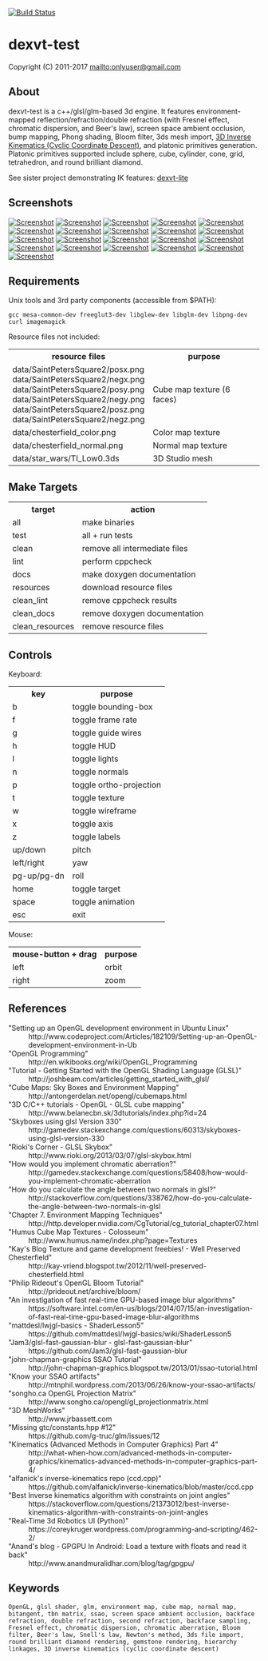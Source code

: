 [![Build Status](https://secure.travis-ci.org/onlyuser/dexvt-test.png)](http://travis-ci.org/onlyuser/dexvt-test)

dexvt-test
==========

Copyright (C) 2011-2017 <mailto:onlyuser@gmail.com>

About
-----

dexvt-test is a c++/glsl/glm-based 3d engine.
It features environment-mapped reflection/refraction/double refraction (with Fresnel effect, chromatic dispersion, and Beer's law), screen space ambient occlusion, bump mapping, Phong shading, Bloom filter, 3ds mesh import, [3D Inverse Kinematics (Cyclic Coordinate Descent)](http://what-when-how.com/advanced-methods-in-computer-graphics/kinematics-advanced-methods-in-computer-graphics-part-4/), and platonic primitives generation.
Platonic primitives supported include sphere, cube, cylinder, cone, grid, tetrahedron, and round brilliant diamond.

See sister project demonstrating IK features: [dexvt-lite](https://github.com/onlyuser/dexvt-lite)

Screenshots
-----------

[//]: # "[![Screenshot](https://sites.google.com/site/onlyuser/projects/graphics/thumbs/dexvt-test_thumb.gif?attredirects=0)](https://sites.google.com/site/onlyuser/projects/graphics/images/dexvt-test.gif?attredirects=0)"
[![Screenshot](https://sites.google.com/site/onlyuser/projects/graphics/thumbs/dexvt-test_env_map_thumb.png)](https://sites.google.com/site/onlyuser/projects/graphics/images/dexvt-test_env_map.png)
[![Screenshot](https://sites.google.com/site/onlyuser/projects/graphics/thumbs/dexvt-test_env_map_reflectance_detail_thumb.png)](https://sites.google.com/site/onlyuser/projects/graphics/images/dexvt-test_env_map_reflectance_detail.png)
[![Screenshot](https://sites.google.com/site/onlyuser/projects/graphics/thumbs/dexvt-test_env_map_refractance_detail_thumb.png)](https://sites.google.com/site/onlyuser/projects/graphics/images/dexvt-test_env_map_refractance_detail.png)
[![Screenshot](https://sites.google.com/site/onlyuser/projects/graphics/thumbs/dexvt-test_env_map_fresnel_effect_thumb.png)](https://sites.google.com/site/onlyuser/projects/graphics/images/dexvt-test_env_map_fresnel_effect.png)
[![Screenshot](https://sites.google.com/site/onlyuser/projects/graphics/thumbs/dexvt-test_env_map_chromatic_dispersion_thumb.png)](https://sites.google.com/site/onlyuser/projects/graphics/images/dexvt-test_env_map_chromatic_dispersion.png)
[![Screenshot](https://sites.google.com/site/onlyuser/projects/graphics/thumbs/dexvt-test_env_map_wireframe_normals_thumb.png)](https://sites.google.com/site/onlyuser/projects/graphics/images/dexvt-test_env_map_wireframe_normals.png)
[![Screenshot](https://sites.google.com/site/onlyuser/projects/graphics/thumbs/dexvt-test_cube_double_refraction_thumb.png)](https://sites.google.com/site/onlyuser/projects/graphics/images/dexvt-test_cube_double_refraction.png)
[![Screenshot](https://sites.google.com/site/onlyuser/projects/graphics/thumbs/dexvt-test_diamond_refraction_thumb.png)](https://sites.google.com/site/onlyuser/projects/graphics/images/dexvt-test_diamond_refraction.png)
[![Screenshot](https://sites.google.com/site/onlyuser/projects/graphics/thumbs/dexvt-test_diamond_specular_reflection_thumb.png)](https://sites.google.com/site/onlyuser/projects/graphics/images/dexvt-test_diamond_specular_reflection.png)
[![Screenshot](https://sites.google.com/site/onlyuser/projects/graphics/thumbs/dexvt-test_nine_shape_ground_thumb.png)](https://sites.google.com/site/onlyuser/projects/graphics/images/dexvt-test_nine_shape_ground.png)
[![Screenshot](https://sites.google.com/site/onlyuser/projects/graphics/thumbs/dexvt-test_nine_shape_horizon_thumb.png)](https://sites.google.com/site/onlyuser/projects/graphics/images/dexvt-test_nine_shape_horizon.png)
[![Screenshot](https://sites.google.com/site/onlyuser/projects/graphics/thumbs/dexvt-test_nine_shape_sky_thumb.png)](https://sites.google.com/site/onlyuser/projects/graphics/images/dexvt-test_nine_shape_sky.png)
[![Screenshot](https://sites.google.com/site/onlyuser/projects/graphics/thumbs/dexvt-test_sphere_backface_reflection_halo_thumb.png)](https://sites.google.com/site/onlyuser/projects/graphics/images/dexvt-test_sphere_backface_reflection_halo.png)
[![Screenshot](https://sites.google.com/site/onlyuser/projects/graphics/thumbs/dexvt-test_sphere_specular_reflection_thumb.png)](https://sites.google.com/site/onlyuser/projects/graphics/images/dexvt-test_sphere_specular_reflection.png)
[![Screenshot](https://sites.google.com/site/onlyuser/projects/graphics/thumbs/dexvt-test_ripple_refraction_thumb.png)](https://sites.google.com/site/onlyuser/projects/graphics/images/dexvt-test_ripple_refraction.png)
[![Screenshot](https://sites.google.com/site/onlyuser/projects/graphics/thumbs/dexvt-test_ripple_wireframe_thumb.png)](https://sites.google.com/site/onlyuser/projects/graphics/images/dexvt-test_ripple_wireframe.png)
[![Screenshot](https://sites.google.com/site/onlyuser/projects/graphics/thumbs/dexvt-test_ripple_wireframe_normals_thumb.png)](https://sites.google.com/site/onlyuser/projects/graphics/images/dexvt-test_ripple_wireframe_normals.png)
[![Screenshot](https://sites.google.com/site/onlyuser/projects/graphics/thumbs/dexvt-test_nine_shape_bloom_thumb.png)](https://sites.google.com/site/onlyuser/projects/graphics/images/dexvt-test_nine_shape_bloom.png)
[![Screenshot](https://sites.google.com/site/onlyuser/projects/graphics/thumbs/dexvt-test_cube_bloom_thumb.png)](https://sites.google.com/site/onlyuser/projects/graphics/images/dexvt-test_cube_bloom.png)
[![Screenshot](https://sites.google.com/site/onlyuser/projects/graphics/thumbs/dexvt-test_ssao_thumb.png)](https://sites.google.com/site/onlyuser/projects/graphics/images/dexvt-test_ssao.png)
[![Screenshot](https://sites.google.com/site/onlyuser/projects/graphics/thumbs/dexvt-test_ssao_angle_thumb.png)](https://sites.google.com/site/onlyuser/projects/graphics/images/dexvt-test_ssao_angle.png)

Requirements
------------

Unix tools and 3rd party components (accessible from $PATH):

    gcc mesa-common-dev freeglut3-dev libglew-dev libglm-dev libpng-dev curl imagemagick

Resource files not included:

<table>
    <tr>
        <th>resource files</th>
        <th>purpose</th>
    </tr>
    <tr>
        <td>
            data/SaintPetersSquare2/posx.png<br>
            data/SaintPetersSquare2/negx.png<br>
            data/SaintPetersSquare2/posy.png<br>
            data/SaintPetersSquare2/negy.png<br>
            data/SaintPetersSquare2/posz.png<br>
            data/SaintPetersSquare2/negz.png
        </td>
        <td>Cube map texture (6 faces)</td>
    </tr>
    <tr>
        <td>data/chesterfield_color.png</td>
        <td>Color map texture</td>
    </tr>
    <tr>
        <td>data/chesterfield_normal.png</td>
        <td>Normal map texture</td>
    </tr>
    <tr>
        <td>data/star_wars/TI_Low0.3ds</td>
        <td>3D Studio mesh</td>
    </tr>
</table>

Make Targets
------------

<table>
    <tr><th> target          </th><th> action                        </th></tr>
    <tr><td> all             </td><td> make binaries                 </td></tr>
    <tr><td> test            </td><td> all + run tests               </td></tr>
    <tr><td> clean           </td><td> remove all intermediate files </td></tr>
    <tr><td> lint            </td><td> perform cppcheck              </td></tr>
    <tr><td> docs            </td><td> make doxygen documentation    </td></tr>
    <tr><td> resources       </td><td> download resource files       </td></tr>
    <tr><td> clean_lint      </td><td> remove cppcheck results       </td></tr>
    <tr><td> clean_docs      </td><td> remove doxygen documentation  </td></tr>
    <tr><td> clean_resources </td><td> remove resource files         </td></tr>
</table>

Controls
--------

Keyboard:

<table>
    <tr><th> key         </th><th> purpose                 </th></tr>
    <tr><td> b           </td><td> toggle bounding-box     </td></tr>
    <tr><td> f           </td><td> toggle frame rate       </td></tr>
    <tr><td> g           </td><td> toggle guide wires      </td></tr>
    <tr><td> h           </td><td> toggle HUD              </td></tr>
    <tr><td> l           </td><td> toggle lights           </td></tr>
    <tr><td> n           </td><td> toggle normals          </td></tr>
    <tr><td> p           </td><td> toggle ortho-projection </td></tr>
    <tr><td> t           </td><td> toggle texture          </td></tr>
    <tr><td> w           </td><td> toggle wireframe        </td></tr>
    <tr><td> x           </td><td> toggle axis             </td></tr>
    <tr><td> z           </td><td> toggle labels           </td></tr>
    <tr><td> up/down     </td><td> pitch                   </td></tr>
    <tr><td> left/right  </td><td> yaw                     </td></tr>
    <tr><td> pg-up/pg-dn </td><td> roll                    </td></tr>
    <tr><td> home        </td><td> toggle target           </td></tr>
    <tr><td> space       </td><td> toggle animation        </td></tr>
    <tr><td> esc         </td><td> exit                    </td></tr>
</table>

Mouse:

<table>
    <tr><th> mouse-button + drag </th><th> purpose </th></tr>
    <tr><td> left                </td><td> orbit   </td></tr>
    <tr><td> right               </td><td> zoom    </td></tr>
</table>

References
----------

<dl>
    <dt>"Setting up an OpenGL development environment in Ubuntu Linux"</dt>
    <dd>http://www.codeproject.com/Articles/182109/Setting-up-an-OpenGL-development-environment-in-Ub</dd>
    <dt>"OpenGL Programming"</dt>
    <dd>http://en.wikibooks.org/wiki/OpenGL_Programming</dd>
    <dt>"Tutorial - Getting Started with the OpenGL Shading Language (GLSL)"</dt>
    <dd>http://joshbeam.com/articles/getting_started_with_glsl/</dd>
    <dt>"Cube Maps: Sky Boxes and Environment Mapping"</dt>
    <dd>http://antongerdelan.net/opengl/cubemaps.html</dd>
    <dt>"3D C/C++ tutorials - OpenGL - GLSL cube mapping"</dt>
    <dd>http://www.belanecbn.sk/3dtutorials/index.php?id=24</dd>
    <dt>"Skyboxes using glsl Version 330"</dt>
    <dd>http://gamedev.stackexchange.com/questions/60313/skyboxes-using-glsl-version-330</dd>
    <dt>"Rioki's Corner - GLSL Skybox"</dt>
    <dd>http://www.rioki.org/2013/03/07/glsl-skybox.html</dd>
    <dt>"How would you implement chromatic aberration?"</dt>
    <dd>http://gamedev.stackexchange.com/questions/58408/how-would-you-implement-chromatic-aberration</dd>
    <dt>"How do you calculate the angle between two normals in glsl?"</dt>
    <dd>http://stackoverflow.com/questions/338762/how-do-you-calculate-the-angle-between-two-normals-in-glsl</dd>
    <dt>"Chapter 7. Environment Mapping Techniques"</dt>
    <dd>http://http.developer.nvidia.com/CgTutorial/cg_tutorial_chapter07.html</dd>
    <dt>"Humus Cube Map Textures - Colosseum"</dt>
    <dd>http://www.humus.name/index.php?page=Textures</dd>
    <dt>"Kay's Blog Texture and game development freebies! - Well Preserved Chesterfield"</dt>
    <dd>http://kay-vriend.blogspot.tw/2012/11/well-preserved-chesterfield.html</dd>
    <dt>"Philip Rideout's OpenGL Bloom Tutorial"</dt>
    <dd>http://prideout.net/archive/bloom/</dd>
    <dt>"An investigation of fast real-time GPU-based image blur algorithms"</dt>
    <dd>https://software.intel.com/en-us/blogs/2014/07/15/an-investigation-of-fast-real-time-gpu-based-image-blur-algorithms</dd>
    <dt>"mattdesl/lwjgl-basics - ShaderLesson5"</dt>
    <dd>https://github.com/mattdesl/lwjgl-basics/wiki/ShaderLesson5</dd>
    <dt>"Jam3/glsl-fast-gaussian-blur - glsl-fast-gaussian-blur"</dt>
    <dd>https://github.com/Jam3/glsl-fast-gaussian-blur</dd>
    <dt>"john-chapman-graphics SSAO Tutorial"</dt>
    <dd>http://john-chapman-graphics.blogspot.tw/2013/01/ssao-tutorial.html</dd>
    <dt>"Know your SSAO artifacts"</dt>
    <dd>http://mtnphil.wordpress.com/2013/06/26/know-your-ssao-artifacts/</dd>
    <dt>"songho.ca OpenGL Projection Matrix"</dt>
    <dd>http://www.songho.ca/opengl/gl_projectionmatrix.html</dd>
    <dt>"3D MeshWorks"</dt>
    <dd>http://www.jrbassett.com</dd>
    <dt>"Missing gtc/constants.hpp #12"</dt>
    <dd>https://github.com/g-truc/glm/issues/12</dd>
    <dt>"Kinematics (Advanced Methods in Computer Graphics) Part 4"</dt>
    <dd>http://what-when-how.com/advanced-methods-in-computer-graphics/kinematics-advanced-methods-in-computer-graphics-part-4/</dd>
    <dt>"alfanick's inverse-kinematics repo (ccd.cpp)"</dt>
    <dd>https://github.com/alfanick/inverse-kinematics/blob/master/ccd.cpp</dd>
    <dt>"Best Inverse kinematics algorithm with constraints on joint angles"</dt>
    <dd>https://stackoverflow.com/questions/21373012/best-inverse-kinematics-algorithm-with-constraints-on-joint-angles</dd>
    <dt>"Real-Time 3d Robotics UI (Python)"</dt>
    <dd>https://coreykruger.wordpress.com/programming-and-scripting/462-2/</dd>
    <dt>"Anand's blog - GPGPU In Android: Load a texture with floats and read it back"</dt>
    <dd>http://www.anandmuralidhar.com/blog/tag/gpgpu/</dd>
</dl>

Keywords
--------

    OpenGL, glsl shader, glm, environment map, cube map, normal map, bitangent, tbn matrix, ssao, screen space ambient occlusion, backface refraction, double refraction, second refraction, backface sampling, Fresnel effect, chromatic dispersion, chromatic aberration, Bloom filter, Beer's law, Snell's law, Newton's method, 3ds file import, round brilliant diamond rendering, gemstone rendering, hierarchy linkages, 3D inverse kinematics (cyclic coordinate descent)
